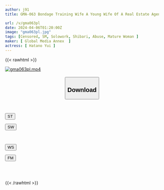 ```yaml
---
author: j91
title: GMA-063 Bondage Training Wife A Young Wife Of A Real Estate Agent Who Struggles To Acquire Land. Falling Into The Trap Of An Old Man At A Hot Spring Hotel Who Has Difficulty Negotiating... Yui Hatano

url: /v/gma063pl
date: 2024-04-06T01:20:00Z
image: "gma063pl.jpg"
tags: [Censored, SM, Solowork, Shibari, Abuse, Mature Woman	]
maker: [ Global Media Annex  ]
actress: [ Hatano Yui ]
---
```



{{< rawhtml >}}

<div class="video" data-videoid="74W06gAAJVtAL1M">
    <a href="javascript:;">
        <img src="/v/gma063pl/gma063pl.jpg" width="WIDTH" height="HEIGHT" alt="gma063pl.mp4" loading="lazy">
    </a>
</div>

<script type="text/javascript" src="https://j91.asia/asset/on-demand-st.js"></script>

<br>
  <link rel="stylesheet" href="https://j91.asia/asset/bs5.css">
  
  <center>
  <button class="btn btn-primary" type="button" data-bs-toggle="collapse" data-bs-target=".multi-collapse" aria-expanded="false" aria-controls="multiCollapseExample1 multiCollapseExample2"><h2>Download</h2></button></center>
</p>
<div class="row">
  <div class="col">
    <div class="collapse multi-collapse" id="multiCollapseExample1">
      <div class="card card-body">
	      	      <br>
<div class="buttons">  
<p><a href="https://streamtape.to/v/74W06gAAJVtAL1M" target="_blank"><button class="btn-hover color-3"><i class="fa fa-download"></i> ST</button></a></p>
<p><a href="https://asnwish.com/os1bqgup2c60" target="_blank"><button class="btn-hover color-2"><i class="fa fa-download"></i> SW</button></a></p></div>
    </div>
  </div>
</div>
  <div class="col">
    <div class="collapse multi-collapse" id="multiCollapseExample2">
      <div class="card card-body">
	      <br>
<div class="buttons">
<p><a href="javascript:;"><button class="btn-hover color-9"><i class="fa fa-download"></i> WS</button></a></p>
<p><a href="javascript:;"><button class="btn-hover color-8"><i class="fa fa-download"></i> FM</button></a></p></div>
<br><br>
      </div>
    </div>
  </div>
</div>

{{< /rawhtml >}}
